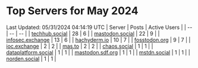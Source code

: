 # Top Servers for May 2024
Last Updated: 05/31/2024 04:14:19 UTC
| Server | Posts | Active Users |
| -- | -- | -- |
| [techhub.social](https://techhub.social/tags/PowerShell) | 28 | 6 |
| [mastodon.social](https://mastodon.social/tags/PowerShell) | 22 | 9 |
| [infosec.exchange](https://infosec.exchange/tags/PowerShell) | 13 | 6 |
| [hachyderm.io](https://hachyderm.io/tags/PowerShell) | 10 | 7 |
| [fosstodon.org](https://fosstodon.org/tags/PowerShell) | 9 | 7 |
| [ioc.exchange](https://ioc.exchange/tags/PowerShell) | 2 | 2 |
| [mas.to](https://mas.to/tags/PowerShell) | 2 | 2 |
| [chaos.social](https://chaos.social/tags/PowerShell) | 1 | 1 |
| [dataplatform.social](https://dataplatform.social/tags/PowerShell) | 1 | 1 |
| [mastodon.sdf.org](https://mastodon.sdf.org/tags/PowerShell) | 1 | 1 |
| [mstdn.social](https://mstdn.social/tags/PowerShell) | 1 | 1 |
| [norden.social](https://norden.social/tags/PowerShell) | 1 | 1 |
